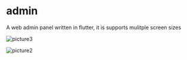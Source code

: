 # admin

A web admin panel written in flutter, it is supports mulitple screen sizes


![picture3](https://user-images.githubusercontent.com/79569415/197272844-302830a8-9097-4c15-b556-a45d206573b3.jpg)


![picture2](https://user-images.githubusercontent.com/79569415/195356675-52273f6a-e77d-45b6-a1bc-be05f3f3ff84.jpg)
